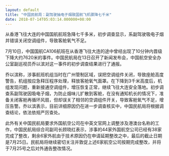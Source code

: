 ```yaml
---
layout: default
title: "中国民航局：副驾驶抽电子烟致国航飞机骤降七千米"
date: 2018-07-14T05:03:14.000000+08:00
---
```


从香港飞往大连的中国国航航班急降七千多米，初步调查显示，系副驾驶吸电子烟并错误关闭空调组件，导致客舱氧气不足。

7月10日，中国国航CA106航班在从香港飞往大连的途中曾经出现了10分钟内晋级下降大约7620米的事件。中国民航局在13日召开了新闻发布会，中国航空安全办公室副巡视员乔以滨对这一事件的初步调查结果进行了通报。

乔以滨称，涉事航班机组当时在广州管制区域，误把空调组件关闭，导致座舱高度警告，机组按应急释压程序处理，释放客舱氧气面罩。在下降到3千米高度后，机组发现问题，重新接通空调组件，增压恢复正常，继续飞往大连安全落地。初步调查系副驾驶因吸电子烟，为防止烟味儿扩散到客舱，在没有通知机长的情况下，准备关闭客舱再循环风扇，但却误关了相邻的空调组件开关，导致客舱氧气不足，增压告警。乔以滨表示，目前详细原因仍在进一步调查核实中，中国民航局将根据调查结论，依法依规严厉查处。

此外有关中国民航局要求外国航空公司在中英文官网上调整涉及港澳台名称的工作，中国民航局综合司副司长顾晓红表示，涉事的44家外国航空公司已经有38家完成了整改，剩余6家外航由于技术原因仍在申请延期整改之中，最后的截止日期是7月25日。民航局将继续密切关注并敦促上述6家航空公司按期完成整改，并将于7月25号之后对外通告整改情况。

